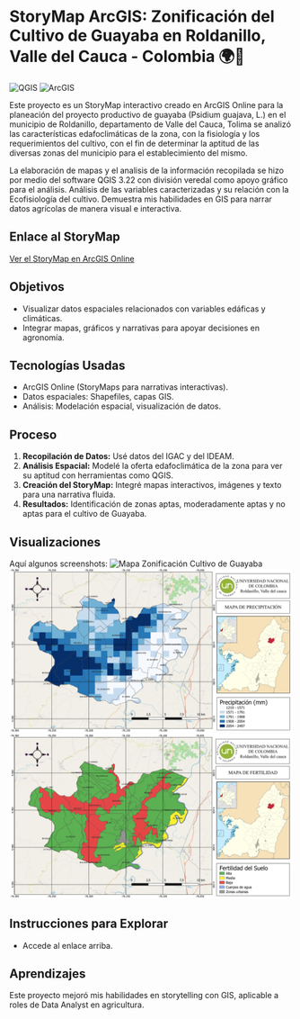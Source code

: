 # StoryMap ArcGIS: Zonificación del Cultivo de Guayaba en Roldanillo, Valle del Cauca - Colombia 🌍🌱

![QGIS](https://img.shields.io/badge/QGIS-3.22-green?style=flat&logo=qgis&logoColor=white)
![ArcGIS](https://img.shields.io/badge/ArcGIS-Online-blue?style=flat&logo=arcgis&logoColor=white)

Este proyecto es un StoryMap interactivo creado en ArcGIS Online para la planeación del proyecto productivo de guayaba (Psidium guajava, L.) en el municipio de Roldanillo, departamento de Valle del Cauca, Tolima se analizó las características edafoclimáticas de la zona, con la fisiología y los requerimientos del cultivo, con el fin de  determinar la aptitud de las diversas zonas del municipio para el establecimiento del mismo. 

La elaboración de mapas y el analisis de la información recopilada se hizo por medio del software QGIS 3.22 con división veredal como apoyo gráfico para el análisis. Análisis de las variables caracterizadas y su relación con la Ecofisiología del cultivo. Demuestra mis habilidades en GIS para narrar datos agrícolas de manera visual e interactiva.

## Enlace al StoryMap
[Ver el StoryMap en ArcGIS Online](https://storymaps.arcgis.com/stories/f81bc4768f5b48ca8a848ba13a5bc713)

## Objetivos
- Visualizar datos espaciales relacionados con variables edáficas y climáticas. 
- Integrar mapas, gráficos y narrativas para apoyar decisiones en agronomía.

## Tecnologías Usadas
- ArcGIS Online (StoryMaps para narrativas interactivas).
- Datos espaciales: Shapefiles, capas GIS.
- Análisis: Modelación espacial, visualización de datos.

## Proceso
1. **Recopilación de Datos:** Usé datos del IGAC y del IDEAM.
2. **Análisis Espacial:** Modelé la oferta edafoclimática de la zona para ver su aptitud con herramientas como QGIS.
3. **Creación del StoryMap:** Integré mapas interactivos, imágenes y texto para una narrativa fluida.
4. **Resultados:** Identificación de zonas aptas, moderadamente aptas y no aptas para el cultivo de Guayaba.

## Visualizaciones
Aquí algunos screenshots:
![Mapa Zonificación Cultivo de Guayaba](Zonificación_Guayaba_page-0001.jpg)
![Mapa Precipitacion](PrecipitacionFinal_page-0001.jpg)
![Mapa Fertilidad del Suelo](FertilidadFinal_page-0001.jpg)

## Instrucciones para Explorar
- Accede al enlace arriba.

## Aprendizajes
Este proyecto mejoró mis habilidades en storytelling con GIS, aplicable a roles de Data Analyst en agricultura.
